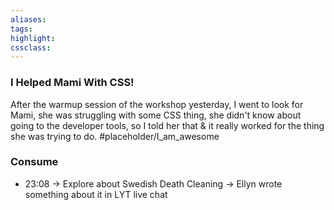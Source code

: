 ```yaml
---
aliases:  
tags:
highlight:  
cssclass:
---
```


### I Helped Mami With CSS!
After the warmup session of the workshop yesterday, I went to look for Mami, she was struggling with some CSS thing, she didn't know about going to the developer tools, so I told her that & it really worked for the thing she was trying to do. #placeholder/I_am_awesome



### Consume
- 23:08 → Explore about Swedish Death Cleaning → Ellyn wrote something about it in LYT live chat

